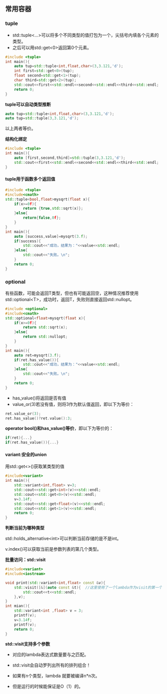 ## 常用容器

### tuple

* std::tuple<...>可以将多个不同类型的值打包为一个，尖括号内填各个元素的类型。
* 之后可以用std::get<0>返回第0个元素。

```cpp
#include <tuple>
int main(){
    auto tup=std::tuple<int,float,char>(3,3.121,'d');
    int first=std::get<0>(tup);
    float second=std::get<1>(tup);
    char third=std::get<2>(tup);
    std::cout<<first<<std::endl<<second<<std::endl<<third<<std::endl;
    return 0;
}   
```

**tuple可以自动类型推断**

```cpp
auto tup=std::tuple<int,float,char>(3,3.121,'d');
auto tup=std::tuple(3,3.121,'d');
```

以上两者等价。

**结构化绑定**

```cpp
#include <tuple>
int main(){
    auto [first,second,third]=std::tuple(3,3.121,'d');
    std::cout<<first<<std::endl<<second<<std::endl<<third<<std::endl;
}
```

#### tuple用于函数多个返回值

```cpp
#include <tuple>
#include<cmath>
std::tuple<bool,float>mysqrt(float x){
    if(x>=0f){
        return {true,std::sqrt(x)};
    }else{
        return{false,0f};
    }
}
int main(){
    auto [success,value]=mysqrt(3.f);
    if(success){
        std::cout<<"成功，结果为："<<value<<std::endl;
    }else{
        std::cout<<"失败。\n";
 	}  
    return 0;   
}
```

### optional

有些函数，可能会返回T类型，但也有可能返回空，这种情况推荐使用std::optional\<T>，成功时，返回T，失败则直接返回std::nullopt。

```cpp
#include <optional>
#include<cmath>
std::optional<float>mysqrt(float x){
    if(x>=0f){
        return std::sqrt(x);
    }else{
        return std::nullopt;
    }
}
int main(){
    auto ret=mysqrt(3.f);
    if(ret.has_value()){
        std::cout<<"成功，结果为："<<value<<std::endl;
    }else{
        std::cout<<"失败。\n";
    }
    return 0;
}
```

* has_value()将返回是否有值
* value_or(3)若没有值，则将3作为默认值返回，即以下为等价：

```cpp
ret.value_or(3);
ret.has_value()?ret.value():3;
```

**operator bool()和has_value()等价**，即以下为等价的：

```cpp
if(ret){...}
if(ret.has_value()){...}
```



#### variant:安全的union

用std::get<>()获取某类型的值

```cpp
#include<variant>
int main(){
    std::variant<int,float> v=3;
    std::cout<<std::get<int>(v)<<std::endl;
    std::cout<<std::get<0>(v)<<std::endl;
    v=3.14f;
    std::cout<<std::get<float>(v)<<std::endl;
    std::cout<<std::get<1>(v)<<std::endl;
    return 0;
}
```

**判断当前为哪种类型**

std::holds_alternative\<int>可以判断当前存储的是不是int。

v.index()可以获取当前是参数列表的第几个类型。

**批量访问：std::visit**

```cpp
#include<variant>
#include<iostream>

void print(std::variant<int,float> const &v){
    std::visit([&](auto const &t){	//这里使用了一个lambda作为visit的第一个参数,他会自动匹配v的类型重载，这种叫静态多态。
        std::cout<<t<<std::endl;
    },v);
}
int mian(){
    std::variant<int ,float> v = 3;
    printf(v);
    v=3.14f;
    printf(v);
    return 0;
}
```

**std::visit支持多个参数**

* 对应的lambda表达式数量要与之匹配。

* std::visit会自动罗列出所有的排列组合！

* 如果有n个类型，lambda 就要被编译n*n次。
* 但是运行的时候能保证是O（1）的。